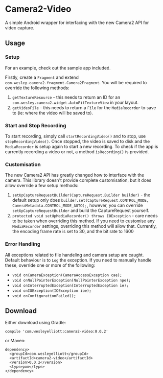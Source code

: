 # Camera2-Video
A simple Android wrapper for interfacing with the new Camera2 API for video capture.

## Usage
### Setup
For an example, check out the sample app included.

Firstly, create a `Fragment` and extend `com.wesley.camera2.fragment.Camera2Fragment`. You will be required to override the following methods:

1. `getTextureResource` - this needs to return an ID for an `com.wesley.camera2.widget.AutoFitTextureView` in your layout.
2. `getVideoFile` - this needs to return a `File` for the `MediaRecorder` to save to (ie: where the video will be saved to).

### Start and Stop Recording
To start recording, simply call `startRecordingVideo()` and to stop, use `stopRecordingVideo()`. Once stopped, the video is saved to disk and the `MediaRecorder` is setup again to start a new recording. To check if the app is currently recording a video or not, a method `isRecording()` is provided.

### Customisation
The new Camera2 API has greatly changed how to interface with the camera. This library doesn't provide complete customisation, but it does allow override a few setup methods:

1. `setUpCaptureRequestBuilder(CaptureRequest.Builder builder)` - the default setup only does `builder.set(CaptureRequest.CONTROL_MODE, CameraMetadata.CONTROL_MODE_AUTO);`, however, you can override `setUpCaptureRequestBuilder` and build the CaptureRequest yourself.
2. `protected void setUpMediaRecorder() throws IOException` - care needs to be taken when overriding this method. If you need to customise any `MediaRecorder` settings, overriding this method will allow that. Currently, the encoding frame rate is set to 30, and the bit rate to 1600

### Error Handling
All exceptions related to file handeling and camera setup are caught. Default behaviour is to `Log` the exception. If you need to manually handle these, override one or more of the following:
 - `void onCameraException(CameraAccessException cae);`
 - `void onNullPointerException(NullPointerException npe);`
 - `void onInterruptedException(InterruptedException ie);`
 - `void onIOException(IOException ioe);`
 - `void onConfigurationFailed();`

## Download
Either download using Gradle:

`compile 'com.wesleyelliott:camera2-video:0.0.2'`

or Maven:

```
dependency>
  <groupId>com.wesleyelliott</groupId>
  <artifactId>camera2-video</artifactId>
  <version>0.0.2</version>
  <type>pom</type>
</dependency>
```
